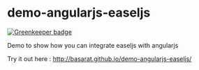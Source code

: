 demo-angularjs-easeljs
========================

[![Greenkeeper badge](https://badges.greenkeeper.io/basarat/demo-angularjs-easeljs.svg)](https://greenkeeper.io/)

Demo to show how you can integrate easeljs with angularjs

Try it out here : http://basarat.github.io/demo-angularjs-easeljs/
